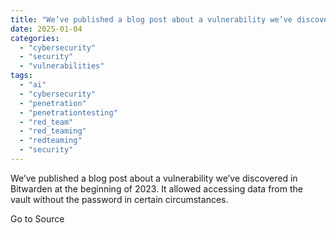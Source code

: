 ```yaml
---
title: "We’ve published a blog post about a vulnerability we’ve discovered in Bitwarden at the beginning of 2023. It allowed accessing data from the vault without the password in certain circumstances."
date: 2025-01-04
categories: 
  - "cybersecurity"
  - "security"
  - "vulnerabilities"
tags: 
  - "ai"
  - "cybersecurity"
  - "penetration"
  - "penetrationtesting"
  - "red_team"
  - "red_teaming"
  - "redteaming"
  - "security"
---
```


We’ve published a blog post about a vulnerability we’ve discovered in Bitwarden at the beginning of 2023. It allowed accessing data from the vault without the password in certain circumstances.

Go to Source
